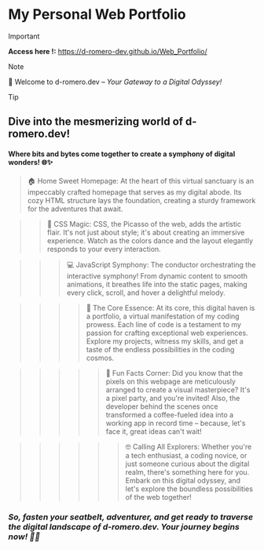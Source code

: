 ﻿# My Personal Web Portfolio 
> [!IMPORTANT]  
> <b>Access here !:</b> https://d-romero-dev.github.io/Web_Portfolio/

> [!NOTE]  
> 🚀 Welcome to d-romero.dev – *Your Gateway to a Digital Odyssey!*


> [!TIP]
> <h2>Dive into the mesmerizing world of d-romero.dev!</h2>
> <h4>Where bits and bytes come together to create a symphony of digital wonders! 🌐✨</h4>
>
>>🏠 Home Sweet Homepage:
>At the heart of this virtual sanctuary is an impeccably crafted homepage that serves as my digital abode. Its cozy HTML structure lays the foundation, creating a sturdy framework for the adventures that await.
>
>>>🎨 CSS Magic:
>CSS, the Picasso of the web, adds the artistic flair. It's not just about style; it's about creating an immersive experience. Watch as the colors dance and the layout elegantly responds to your every interaction.
>
>>>>💻 JavaScript Symphony:
>The conductor orchestrating the interactive symphony! From dynamic content to smooth animations, it breathes life into the static pages, making every click, scroll, and hover a delightful melody.
>
>>>>>🌟 The Core Essence:
>At its core, this digital haven is a portfolio, a virtual manifestation of my coding prowess. Each line of code is a testament to my passion for crafting exceptional web experiences. Explore my projects, witness my skills, and get a taste of the endless possibilities in the coding cosmos.
>
>>>>>>🎉 Fun Facts Corner:
>Did you know that the pixels on this webpage are meticulously arranged to create a visual masterpiece? It's a pixel party, and you're invited! Also, the developer behind the scenes once transformed a coffee-fueled idea into a working app in record time – because, let's face it, great ideas can't wait!
>
>>>>>>>🤓 Calling All Explorers:
>Whether you're a tech enthusiast, a coding novice, or just someone curious about the digital realm, there's something here for you. Embark on this digital odyssey, and let's explore the boundless possibilities of the web together!
>
><i><h3>So, fasten your seatbelt, adventurer, and get ready to traverse the digital landscape of d-romero.dev. Your journey begins now! 🚀✨</h3></i>


